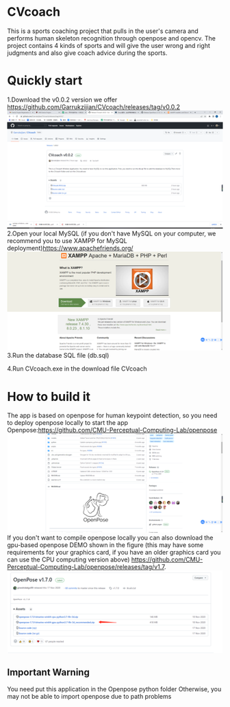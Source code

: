 # CVcoach
This is a sports coaching project that pulls in the user's camera and performs human skeleton recognition through openpose and opencv. The project contains 4 kinds of sports and will give the user wrong and right judgments and also give coach advice during the sports.
# Quickly start
1.Download the v0.0.2 version we offer https://github.com/Garrukzijian/CVcoach/releases/tag/v0.0.2
![img_1.png](img_1.png)
2.Open your local MySQL (if you don't have MySQL on your computer, we recommend you to use XAMPP for MySQL deployment)https://www.apachefriends.org/
![img_3.png](img_3.png)
3.Run the database SQL file (db.sql)

4.Run CVcoach.exe in the download file CVcoach
# How to build it
The app is based on openpose for human keypoint detection, so you need to deploy openpose locally to start the app
Openpose:https://github.com/CMU-Perceptual-Computing-Lab/openpose
![img.png](img.png)
If you don't want to compile openpose locally you can also download the gpu-based openpose DEMO shown in the figure (this may have some requirements for your graphics card, if you have an older graphics card you can use the CPU computing version above)
https://github.com/CMU-Perceptual-Computing-Lab/openpose/releases/tag/v1.7.
![img_2.png](img_2.png)

## Important Warning
You need put this application in the Openpose python folder Otherwise, you may not be able to import openpose due to path problems 
